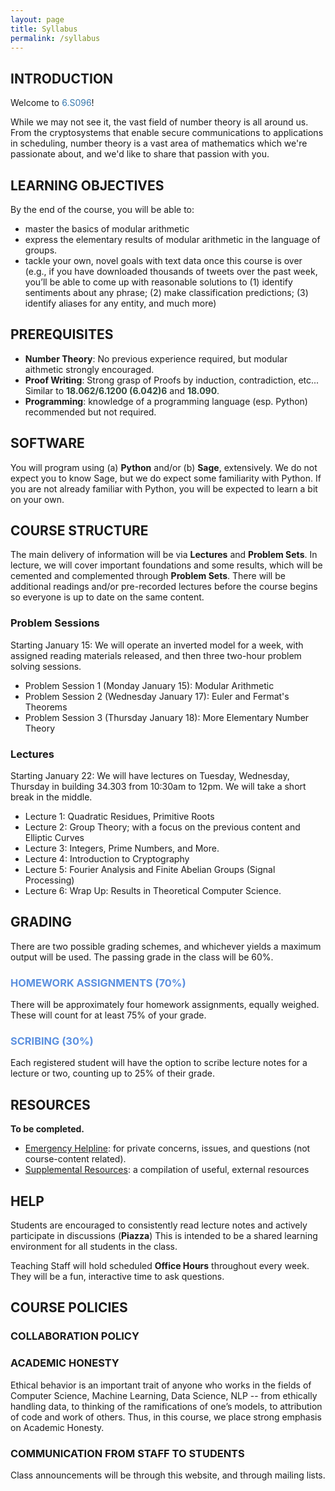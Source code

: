```yaml
---
layout: page
title: Syllabus
permalink: /syllabus
---
```

## INTRODUCTION
Welcome to <font color="#3778AE">6.S096</font>!

While we may not see it, the vast field of number theory is all around us. From the cryptosystems that enable secure communications to applications in scheduling, number theory is a vast area of mathematics which we're passionate about, and we'd like to share that passion with you. 


## LEARNING OBJECTIVES
By the end of the course, you will be able to:
- master the basics of modular arithmetic
- express the elementary results of modular arithmetic in the language of groups. 
- tackle your own, novel goals with text data once this course is over (e.g., if you have downloaded thousands of tweets over the past week, you’ll be able to come up with reasonable solutions to (1) identify sentiments about any phrase; (2) make classification predictions; (3) identify aliases for any entity, and much more)


## PREREQUISITES
- **Number Theory**: No previous experience required, but modular aithmetic strongly encouraged. 
- **Proof Writing**: Strong grasp of Proofs by induction, contradiction, etc... Similar to <font color="#31493C"><b>18.062/6.1200 (6.042)6</b></font> and <font color="#31493C"><b>18.090</b></font>. 
- **Programming**: knowledge of a programming language (esp. Python) recommended but not required.
## SOFTWARE
You will program using (a) **Python** and/or (b) **Sage**, extensively. We do not expect you to know Sage, but we do expect some familiarity with Python. If you are not already familiar with Python, you will be expected to learn a bit on your own. 

## COURSE STRUCTURE
The main delivery of information will be via **Lectures** and **Problem Sets**. In lecture, we will cover important foundations and some results, which will be cemented and complemented through **Problem Sets**. There will be additional readings and/or pre-recorded lectures before the course begins so everyone is up to date on the same content. 

### Problem Sessions


Starting January 15: 
We will operate an inverted model for a week, with assigned reading materials released, and then three two-hour problem solving sessions. 
- Problem Session 1 (Monday January 15): Modular Arithmetic
- Problem Session 2 (Wednesday January 17): Euler and Fermat's Theorems
- Problem Session 3 (Thursday January 18): More Elementary Number Theory

### Lectures

Starting January 22: 
We will have lectures on Tuesday, Wednesday, Thursday in building 34.303 from 10:30am to 12pm. We will take a short break in the middle.  

- Lecture 1: Quadratic Residues, Primitive Roots
- Lecture 2: Group Theory; with a focus on the previous content and Elliptic Curves
- Lecture 3: Integers, Prime Numbers, and More. 
- Lecture 4: Introduction to Cryptography
- Lecture 5: Fourier Analysis and Finite Abelian Groups (Signal Processing)
- Lecture 6: Wrap Up: Results in Theoretical Computer Science. 

## GRADING
There are two possible grading schemes, and whichever yields a maximum output will be used. The passing grade in the class will be 60%. 

### <font color="#5B90E0">HOMEWORK ASSIGNMENTS (70%)</font>
There will be approximately four homework assignments, equally weighed. These will count for at least 75% of your grade. 

### <font color="#5B90E0">SCRIBING (30%)</font>
Each registered student will have the option to scribe lecture notes for a lecture or two, counting up to 25% of their grade. 

## RESOURCES
**To be completed.**
- [Emergency Helpline](mailto:6.s096-iap24-staff@mit.edu): for private concerns, issues, and questions (not course-content related).  
- [Supplemental Resources](supplemental): a compilation of useful, external resources

## HELP
Students are encouraged to consistently read lecture notes and actively participate in discussions (**Piazza**) This is intended to be a shared learning environment for all students in the class. 

Teaching Staff will hold scheduled **Office Hours** throughout every week. They will be a fun, interactive time to ask questions. 

## COURSE POLICIES
### COLLABORATION POLICY
<!-- <span style="background-color: #FFFF00"><b>The homework assignments must be conducted individually.</b></span> However, no single student should feel alone in the course. So, we encourage you to talk with and discuss the assignments with your fellow classmates, but this must be at the _conceptual_ level. That is, <span style="background-color: #FFFF00">no student should ever see another student's solutions or code. Your code must be written exclusively by you. If you post or share your homework assignment online (even if it only contains the questions and not solutions), this violates our academic policy and you will be reported to the university. This includes posting your assignment on GitHub. Do not do this.</span> In other words, your homework assignment is a private copy that only you can see. If you're unsure if something is allowed, please speak with us first. Any violation to the above constitutes Academic Dishonesty and will be reported. -->
<!--   
We discourage you from using publicly-available code online, as you'll learn more if you write your code from scratch. However, **if you find useful code online that you wish to use, that is perfectly fine, but you must cite it.**

**We do not allow using Generative AI (e.g., ChatGPT, Copilot, etc). Evidence of such will voilate our academic pollicy.**

As a reminder, if a student cheats, it is not only harmful to one's own education but it also impacts everyone else in the course -- as it creates an unfair environment and sacrifices the integrity of the entire course. For this reason, we actively check to ensure your code hasn't been plagiarized or posted online. -->
  
### ACADEMIC HONESTY
Ethical behavior is an important trait of anyone who works in the fields of Computer Science, Machine Learning, Data Science, NLP -- from ethically handling data, to thinking of the ramifications of one’s models, to attribution of code and work of others. Thus, in this course, we place strong emphasis on Academic Honesty.

### COMMUNICATION FROM STAFF TO STUDENTS
Class announcements will be through this website, and through mailing lists. 
